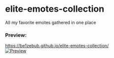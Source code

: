 # elite-emotes-collection
All my favorite emotes gathered in one place

### Preview:
https://be1zebub.github.io/elite-emotes-collection/  
[![Preview](https://i.imgur.com/7JVkXvK.png)](https://be1zebub.github.io/elite-emotes-collection/)
